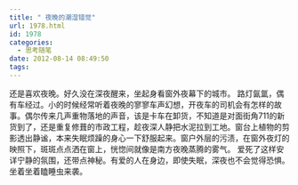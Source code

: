 ```yaml
---
title: " 夜晚的潮湿错觉"
url: 1978.html
id: 1978
categories:
  - 思考随笔
date: 2012-08-14 08:49:50
tags:
---
```


还是喜欢夜晚。好久没在深夜醒来，坐起身看窗外夜幕下的城市。 路灯氤氲，偶有车经过。小的时候经常听着夜晚的寥寥车声幻想，开夜车的司机会有怎样的故事。偶尔传来几声重物落地的声音，该是卡车在卸货，不知道是对面街角711的新货到了，还是重复修葺的市政工程，趁夜深人静把水泥拉到工地。窗台上植物的剪影透出静谧，本来失眠烦躁的身心一下舒服起来。窗户外层的污渍，在窗外夜灯的映照下，斑斑点点洒在窗上，恍惚间就像是南方夜晚蒸腾的雾气。 爱死了这样安详宁静的氛围，还带点神秘。有爱的人在身边，即使失眠，深夜也不会觉得恐惧。坐着坐着瞌睡虫来袭。